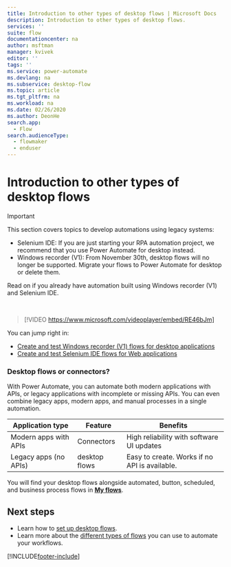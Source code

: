```yaml
---
title: Introduction to other types of desktop flows | Microsoft Docs
description: Introduction to other types of desktop flows.
services: ''
suite: flow
documentationcenter: na
author: msftman
manager: kvivek
editor: ''
tags: ''
ms.service: power-automate
ms.devlang: na
ms.subservice: desktop-flow
ms.topic: article
ms.tgt_pltfrm: na
ms.workload: na
ms.date: 02/26/2020
ms.author: DeonHe
search.app: 
  - Flow
search.audienceType: 
  - flowmaker
  - enduser
---
```


# Introduction to other types of desktop flows

>[!IMPORTANT]
>This section covers topics to develop automations using legacy systems:
> - Selenium IDE: If you are just starting your RPA automation project, we recommend that you use Power Automate for desktop instead.
> - Windows recorder (V1): From November 30th, desktop flows will no longer be supported. Migrate your flows to Power Automate for desktop or delete them.


Read on if you already have automation built using Windows recorder (V1) and Selenium IDE.

<br/>

> [!VIDEO https://www.microsoft.com/videoplayer/embed/RE46bJm]


You can jump right in:

- [Create and test Windows recorder (V1) flows for desktop applications](create-desktop.md) 
- [Create and test Selenium IDE flows for Web applications](create-web.md)  

### Desktop flows or connectors?

With Power Automate, you can automate both modern applications with APIs, or legacy applications with incomplete or missing APIs. You can even combine legacy apps, modern apps, and manual processes in a single automation.

| **Application type**      | **Feature** | **Benefits**     |
|---------------------------|----------------------------|------------------|
| Modern apps with APIs| Connectors                 | High reliability with software UI updates |
| Legacy apps (no APIs)          | desktop flows                    | Easy to create. Works if no API is available.   |


You will find your desktop flows alongside automated, button, scheduled, and business process flows in [**My flows**](manage.md).

## Next steps

- Learn how to [set up desktop flows](setup.md). 
- Learn more about the [different types of flows](..\flow-types.md) you can use to automate your workflows.




[!INCLUDE[footer-include](../includes/footer-banner.md)]